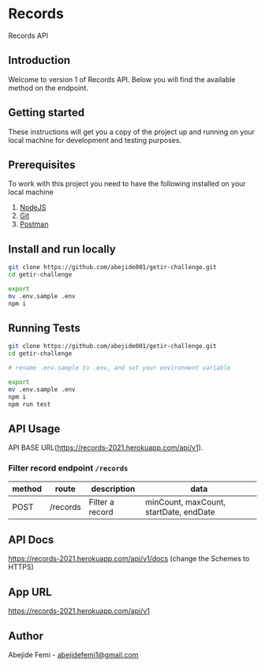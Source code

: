 # Records

Records API

## Introduction

Welcome to version 1 of Records API. Below you will find the available method on the endpoint.

## Getting started

These instructions will get you a copy of the project up and running on your local machine for development and testing purposes.

## Prerequisites

To work with this project you need to have the following installed on your local machine

1. [NodeJS](https://nodejs.org)
2. [Git](https://git-scm.com/downloads)
3. [Postman](https://www.postman.com/downloads/)

## Install and run locally

```bash
git clone https://github.com/abejide001/getir-challenge.git
cd getir-challenge

export
mv .env.sample .env
npm i
```

## Running **Tests**

```bash
git clone https://github.com/abejide001/getir-challenge.git
cd getir-challenge

# rename .env.sample to .env, and set your environment variable

export
mv .env.sample .env
npm i
npm run test
```

## API Usage

API BASE URL(<https://records-2021.herokuapp.com/api/v1>).

### Filter record endpoint `/records`

| method | route      | description      | data                                   |
|--------|------------|------------------|----------------------------------------|
| POST   | /records   | Filter a record  | minCount, maxCount, startDate, endDate |


## API Docs

<https://records-2021.herokuapp.com/api/v1/docs> (change the Schemes to HTTPS)

## App URL

<https://records-2021.herokuapp.com/api/v1>

## Author

Abejide Femi - abejidefemi1@gmail.com
